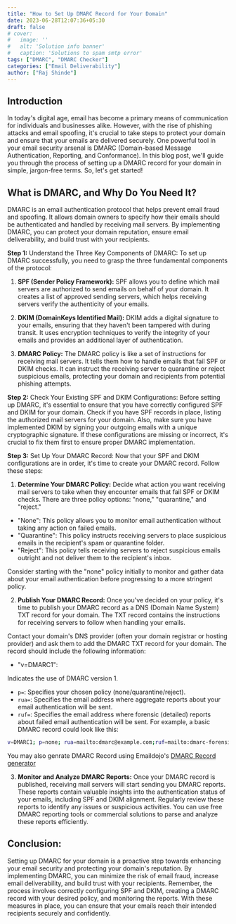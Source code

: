 ```yaml
---
title: "How to Set Up DMARC Record for Your Domain"
date: 2023-06-28T12:07:36+05:30
draft: false
# cover:
#   image: ''
#   alt: 'Solution info banner'
#   caption: 'Solutions to spam smtp error'
tags: ["DMARC", "DMARC Checker"]
categories: ["Email Deliverability"]
author: ["Raj Shinde"]
---
```


## Introduction
In today's digital age, email has become a primary means of communication for individuals and businesses alike. However, with the rise of phishing attacks and email spoofing, it's crucial to take steps to protect your domain and ensure that your emails are delivered securely. One powerful tool in your email security arsenal is DMARC (Domain-based Message Authentication, Reporting, and Conformance). In this blog post, we'll guide you through the process of setting up a DMARC record for your domain in simple, jargon-free terms. So, let's get started!

## What is DMARC, and Why Do You Need It?
DMARC is an email authentication protocol that helps prevent email fraud and spoofing. It allows domain owners to specify how their emails should be authenticated and handled by receiving mail servers. By implementing DMARC, you can protect your domain reputation, ensure email deliverability, and build trust with your recipients.

**Step 1:** Understand the Three Key Components of DMARC:
To set up DMARC successfully, you need to grasp the three fundamental components of the protocol:

1. **SPF (Sender Policy Framework):** SPF allows you to define which mail servers are authorized to send emails on behalf of your domain. It creates a list of approved sending servers, which helps receiving servers verify the authenticity of your emails.

2. **DKIM (DomainKeys Identified Mail):** DKIM adds a digital signature to your emails, ensuring that they haven't been tampered with during transit. It uses encryption techniques to verify the integrity of your emails and provides an additional layer of authentication.

3. **DMARC Policy:** The DMARC policy is like a set of instructions for receiving mail servers. It tells them how to handle emails that fail SPF or DKIM checks. It can instruct the receiving server to quarantine or reject suspicious emails, protecting your domain and recipients from potential phishing attempts.

**Step 2:** Check Your Existing SPF and DKIM Configurations:
Before setting up DMARC, it's essential to ensure that you have correctly configured SPF and DKIM for your domain. Check if you have SPF records in place, listing the authorized mail servers for your domain. Also, make sure you have implemented DKIM by signing your outgoing emails with a unique cryptographic signature. If these configurations are missing or incorrect, it's crucial to fix them first to ensure proper DMARC implementation.

**Step 3:** Set Up Your DMARC Record:
Now that your SPF and DKIM configurations are in order, it's time to create your DMARC record. Follow these steps:

1. **Determine Your DMARC Policy:**
Decide what action you want receiving mail servers to take when they encounter emails that fail SPF or DKIM checks. There are three policy options: "none," "quarantine," and "reject."

- "None": This policy allows you to monitor email authentication without taking any action on failed emails.
- "Quarantine": This policy instructs receiving servers to place suspicious emails in the recipient's spam or quarantine folder.
- "Reject": This policy tells receiving servers to reject suspicious emails outright and not deliver them to the recipient's inbox.

Consider starting with the "none" policy initially to monitor and gather data about your email authentication before progressing to a more stringent policy.

2. **Publish Your DMARC Record:**
Once you've decided on your policy, it's time to publish your DMARC record as a DNS (Domain Name System) TXT record for your domain. The TXT record contains the instructions for receiving servers to follow when handling your emails.

Contact your domain's DNS provider (often your domain registrar or hosting provider) and ask them to add the DMARC TXT record for your domain. The record should include the following information:
- "v=DMARC1":

 Indicates the use of DMARC version 1.
- `p=`: Specifies your chosen policy (none/quarantine/reject).
- `rua=`: Specifies the email address where aggregate reports about your email authentication will be sent.
- `ruf=`: Specifies the email address where forensic (detailed) reports about failed email authentication will be sent.
For example, a basic DMARC record could look like this:
```bash
v=DMARC1; p=none; rua=mailto:dmarc@example.com;ruf=mailto:dmarc-forensic@example.com 
```
You may also genrate DMARC Record using Emaildojo's [DMARC Record generator](https://emaildojo.io/dmarc-record-generator)

3. **Monitor and Analyze DMARC Reports:**
Once your DMARC record is published, receiving mail servers will start sending you DMARC reports. These reports contain valuable insights into the authentication status of your emails, including SPF and DKIM alignment. Regularly review these reports to identify any issues or suspicious activities. You can use free DMARC reporting tools or commercial solutions to parse and analyze these reports efficiently.

## Conclusion:
Setting up DMARC for your domain is a proactive step towards enhancing your email security and protecting your domain's reputation. By implementing DMARC, you can minimize the risk of email fraud, increase email deliverability, and build trust with your recipients. Remember, the process involves correctly configuring SPF and DKIM, creating a DMARC record with your desired policy, and monitoring the reports. With these measures in place, you can ensure that your emails reach their intended recipients securely and confidently.